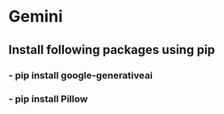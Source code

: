 # Gemini

## Install following packages using pip

### - pip install google-generativeai    
### - pip install Pillow                 
